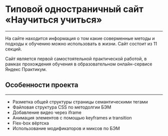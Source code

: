 # Типовой одностраничный сайт «Научиться учиться»
___
На сайте находится информация о том какие соверменные методы и подходы к обучению можно использовать в жизни. 
Сайт состоит из 11 секций.

Сайт является первой самостоятельной практической работой, в рамках прохождения обучения в образовательном онлайн-сервисе Яндекс Практикум.

## Особенности проекта
___
* Разметка общей структуры страницы семантическими тегами
* Файловая структура CSS по методолгии БЭМ
* Добавление видео через iframe
* Анимация элементов с помощью keyframes и transition
* Flex-box вёртска
* Использование модификаторов и миксов по БЭМ

